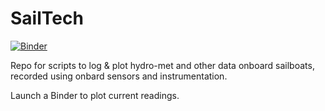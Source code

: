 # SailTech

[![Binder](http://mybinder.org/badge.svg)](http://mybinder.org:/repo/slawler/sailtech)

Repo for scripts to log & plot hydro-met and other data onboard sailboats, recorded using onbard sensors and instrumentation.

Launch a Binder to plot current readings.
